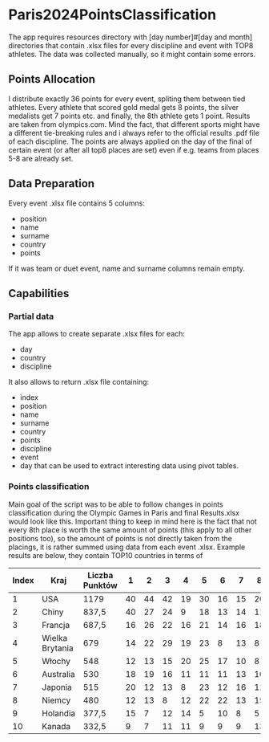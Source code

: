 # Paris2024PointsClassification

The app requires resources directory with [day number]#[day and month] directories that contain .xlsx files for every discipline and event with TOP8 athletes. The data was collected manually, so it might contain some errors.

## Points Allocation
I distribute exactly 36 points for every event, spliting them between tied athletes. Every athlete that scored gold medal gets 8 points, the silver medalists get 7 points etc. and finally, the 8th athlete gets 1 point. Results are taken from olympics.com. Mind the fact, that different sports might have a different tie-breaking rules and i always refer to the official results .pdf file of each discipline. The points are always applied on the day of the final of certain event (or after all top8 places are set) even if e.g. teams from places 5-8 are already set.

## Data Preparation
Every event .xlsx file contains 5 columns:
- position
- name
- surname
- country
- points

If it was team or duet event, name and surname columns remain empty.

## Capabilities

### Partial data
The app allows to create separate .xlsx files for each:
- day
- country
- discipline

It also allows to return .xlsx file containing:
- index
- position
- name
- surname
- country
- points
- discipline
- event
- day
that can be used to extract interesting data using pivot tables.

### Points classification

Main goal of the script was to be able to follow changes in points classification during the Olympic Games in Paris and final Results.xlsx would look like this. Important thing to keep in mind here is the fact that not every 8th place is worth the same amount of points (this apply to all other positions too), so the amount of points is not directly taken from the placings, it is rather summed using data from each event .xlsx. Example results are below, they contain TOP10 countries in terms of

Index|Kraj|Liczba Punktów|1|2|3|4|5|6|7|8
-|-|-|-|-|-|-|-|-|-|-
1|USA|1179|40|44|42|19|30|16|15|20
2|Chiny|837,5|40|27|24|9|18|13|14|11
3|Francja|687,5|16|26|22|16|21|14|16|18
4|Wielka Brytania|679|14|22|29|19|23|8|13|8
5|Włochy|548|12|13|15|20|25|17|10|8
6|Australia|530|18|19|16|11|11|11|13|10
7|Japonia|515|20|12|13|8|23|12|16|11
8|Niemcy|480|12|13|8|12|22|22|13|15
9|Holandia|377,5|15|7|12|14|5|10|8|5
10|Kanada|332,5|9|7|11|11|9|9|9|13






